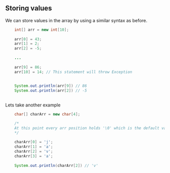 ## Storing values

We can store values in the array by using a similar syntax as before.

```java
    int[] arr = new int[10];
    
    arr[0] = 43;
    arr[1] = 2;
    arr[2] = -5;
    
    ...
    
    arr[9] = 86;
    arr[10] = 14; // This statement will throw Exception    
    
    
    System.out.println(arr[9]) // 86
    System.out.println(arr[2]) // -5
    
```

Lets take another example

```java
    char[] charArr = new char[4];

    /*
    At this point every arr position holds '\0' which is the default value of char.
    */
    
    charArr[0] = 'j';
    charArr[1] = 'a';
    charArr[2] = 'v';
    charArr[3] = 'a';
    
    System.out.println(charArr[2]) // 'v'
    
```